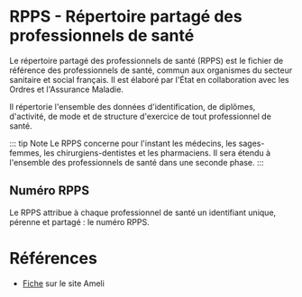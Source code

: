 # RPPS - Répertoire partagé des professionnels de santé
<!-- SPDX-License-Identifier: MPL-2.0 -->

Le répertoire partagé des professionnels de santé (RPPS) est le fichier de référence des professionnels de santé, commun aux organismes du secteur sanitaire et social français. 
Il est élaboré par l'État en collaboration avec les Ordres et l'Assurance Maladie.

Il répertorie l'ensemble des données d'identification, de diplômes, d'activité, de mode et de structure d'exercice de tout professionnel de santé.

::: tip Note
Le RPPS concerne pour l'instant les médecins, les sages-femmes, les chirurgiens-dentistes et les pharmaciens. Il sera étendu à l'ensemble des professionnels de santé dans une seconde phase.
:::

## Numéro RPPS

Le RPPS attribue à chaque professionnel de santé un identifiant unique, pérenne et partagé : le numéro RPPS.


# Références

- [Fiche](https://www.ameli.fr/medecin/exercice-liberal/vie-cabinet/rpps/rpps) sur le site Ameli
